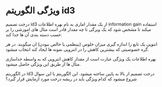 # ویژگی الگوریتم id3

درخت تصمیم id3 از یک مقدار اماری به نام بهره اطلاعات information gain استفاده میکند تا مشخص شود که یک ویزگی تا چه مقدار قادر است مثال های اموزشی را بر حسب دسته بندی آن ها جدا کند.

انتوپی یک تابع را اندازه گیری میزان خلوص (بینظمی یا خالص نبودن) ان میگویند. در هر گره خصوصیتی که بیشترین کاهش را در انتروپی نمونه ها ایجاد کند انتخاب میشود.

بهره اطلاعات یک ویژگی عبارت است از مقدار کاهش انتروپی که به واسطه جداسازی مثال ها از طریق این ویژگی حاصل میشود.

در الگوریتم id3 درخت تصمیم از بالا به پایین ساخته میشود. این الگوریتم با این سوال شروع میشود که کدام ویژگی باید در ریشه درخت مورد ازمایش قرار گیرد؟
